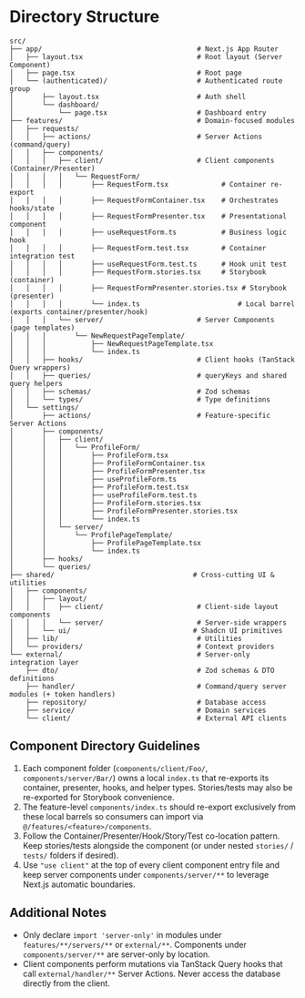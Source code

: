 # Directory Structure

```
src/
├── app/                                      # Next.js App Router
│   ├── layout.tsx                            # Root layout (Server Component)
│   ├── page.tsx                              # Root page
│   └── (authenticated)/                      # Authenticated route group
│       ├── layout.tsx                        # Auth shell
│       └── dashboard/
│           └── page.tsx                      # Dashboard entry
├── features/                                 # Domain-focused modules
│   ├── requests/
│   │   ├── actions/                          # Server Actions (command/query)
│   │   ├── components/
│   │   │   ├── client/                       # Client components (Container/Presenter)
│   │   │   │   └── RequestForm/
│   │   │   │       ├── RequestForm.tsx             # Container re-export
│   │   │   │       ├── RequestFormContainer.tsx    # Orchestrates hooks/state
│   │   │   │       ├── RequestFormPresenter.tsx    # Presentational component
│   │   │   │       ├── useRequestForm.ts           # Business logic hook
│   │   │   │       ├── RequestForm.test.tsx        # Container integration test
│   │   │   │       ├── useRequestForm.test.ts      # Hook unit test
│   │   │   │       ├── RequestForm.stories.tsx     # Storybook (container)
│   │   │   │       ├── RequestFormPresenter.stories.tsx # Storybook (presenter)
│   │   │   │       └── index.ts                        # Local barrel (exports container/presenter/hook)
│   │   │   └── server/                       # Server Components (page templates)
│   │   │       └── NewRequestPageTemplate/
│   │   │           ├── NewRequestPageTemplate.tsx
│   │   │           └── index.ts
│   │   ├── hooks/                            # Client hooks (TanStack Query wrappers)
│   │   ├── queries/                          # queryKeys and shared query helpers
│   │   ├── schemas/                          # Zod schemas
│   │   └── types/                            # Type definitions
│   └── settings/
│       ├── actions/                          # Feature-specific Server Actions
│       ├── components/
│       │   ├── client/
│       │   │   └── ProfileForm/
│       │   │       ├── ProfileForm.tsx
│       │   │       ├── ProfileFormContainer.tsx
│       │   │       ├── ProfileFormPresenter.tsx
│       │   │       ├── useProfileForm.ts
│       │   │       ├── ProfileForm.test.tsx
│       │   │       ├── useProfileForm.test.ts
│       │   │       ├── ProfileForm.stories.tsx
│       │   │       ├── ProfileFormPresenter.stories.tsx
│       │   │       └── index.ts
│       │   └── server/
│       │       └── ProfilePageTemplate/
│       │           ├── ProfilePageTemplate.tsx
│       │           └── index.ts
│       ├── hooks/
│       └── queries/
├── shared/                                  # Cross-cutting UI & utilities
│   ├── components/
│   │   ├── layout/
│   │   │   ├── client/                       # Client-side layout components
│   │   │   └── server/                       # Server-side wrappers
│   │   └── ui/                              # Shadcn UI primitives
│   ├── lib/                                  # Utilities
│   └── providers/                            # Context providers
└── external/                                 # Server-only integration layer
    ├── dto/                                  # Zod schemas & DTO definitions
    ├── handler/                              # Command/query server modules (+ token handlers)
    ├── repository/                           # Database access
    ├── service/                              # Domain services
    └── client/                               # External API clients
```

## Component Directory Guidelines

1. Each component folder (`components/client/Foo/`, `components/server/Bar/`) owns a local `index.ts` that re-exports its container, presenter, hooks, and helper types. Stories/tests may also be re-exported for Storybook convenience.
2. The feature-level `components/index.ts` should re-export exclusively from these local barrels so consumers can import via `@/features/<feature>/components`.
3. Follow the Container/Presenter/Hook/Story/Test co-location pattern. Keep stories/tests alongside the component (or under nested `stories/` / `tests/` folders if desired).
4. Use `"use client"` at the top of every client component entry file and keep server components under `components/server/**` to leverage Next.js automatic boundaries.

## Additional Notes

- Only declare `import 'server-only'` in modules under `features/**/servers/**` or `external/**`. Components under `components/server/**` are server-only by location.
- Client components perform mutations via TanStack Query hooks that call `external/handler/**` Server Actions. Never access the database directly from the client.
